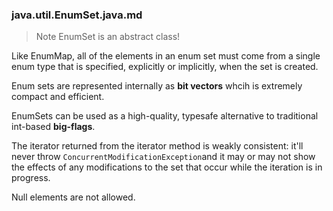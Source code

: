 ### java.util.EnumSet.java.md


> Note EnumSet is an abstract class!


Like EnumMap, all of the elements in an enum set must come from a single
enum type that is specified, explicitly or implicitly, when the set is 
created.

Enum sets are represented internally as **bit vectors** whcih is extremely
compact and efficient. 

EnumSets can be used as a high-quality, typesafe alternative to traditional
int-based **big-flags**.

The iterator returned from the iterator method is weakly consistent: it'll
never throw `ConcurrentModificationException`and it may or may not show the 
effects of any modifications to the set that occur while the iteration is 
in progress.

Null elements are not allowed.
